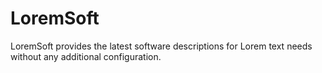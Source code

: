 # LoremSoft

LoremSoft provides the latest software descriptions for Lorem text needs without any additional configuration.
